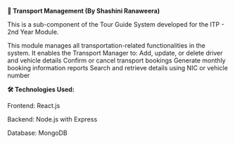 **🚗 Transport Management (By Shashini Ranaweera)**

This is a sub-component of the Tour Guide System developed for the ITP - 2nd Year Module.

This module manages all transportation-related functionalities in the system. It enables the Transport Manager to:
  Add, update, or delete driver and vehicle details
  Confirm or cancel transport bookings
  Generate monthly booking information reports
  Search and retrieve details using NIC or vehicle number

**🛠 Technologies Used:**

Frontend: React.js

Backend: Node.js with Express

Database: MongoDB

